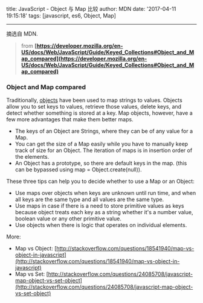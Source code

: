 title: JavaScript - Object 与 Map 比较
author: MDN
date: '2017-04-11 19:15:18'
tags: [javascript, es6, Object, Map]

---

摘选自 MDN.
<!-- desc -->

> from **[https://developer.mozilla.org/en-US/docs/Web/JavaScript/Guide/Keyed_Collections#Object_and_Map_compared](https://developer.mozilla.org/en-US/docs/Web/JavaScript/Guide/Keyed_Collections#Object_and_Map_compared)**

### Object and Map compared
Traditionally, [objects](https://developer.mozilla.org/en-US/docs/Web/JavaScript/Reference/Global_Objects/Object) have been used to map strings to values. Objects allow you to set keys to values, retrieve those values, delete keys, and detect whether something is stored at a key. Map objects, however, have a few more advantages that make them better maps.

* The keys of an Object are Strings, where they can be of any value for a Map.
* You can get the size of a Map easily while you have to manually keep track of size for an Object.
The iteration of maps is in insertion order of the elements.
* An Object has a prototype, so there are default keys in the map. (this can be bypassed using map = Object.create(null)).

These three tips can help you to decide whether to use a Map or an Object:
* Use maps over objects when keys are unknown until run time, and when all keys are the same type and all values are the same type.
* Use maps in case if there is a need to store primitive values as keys because object treats each key as a string whether it's a number value, boolean value or any other primitive value.
* Use objects when there is logic that operates on individual elements.


More: 

- Map vs Object: [http://stackoverflow.com/questions/18541940/map-vs-object-in-javascript](http://stackoverflow.com/questions/18541940/map-vs-object-in-javascript)
- Map vs Set: [http://stackoverflow.com/questions/24085708/javascript-map-object-vs-set-object](http://stackoverflow.com/questions/24085708/javascript-map-object-vs-set-object)
